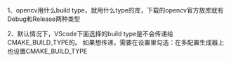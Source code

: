 1、opencv用什么build type，就用什么type的库，下载的opencv官方放库就有Debug和Release两种类型

2、默认情况下，VScode下面选择的build type是不会传递给CMAKE_BUILD_TYPE的。
    如果想传递，需要在设置里勾选：在多配置生成器上也设置CMAKE_BUILD_TYPE